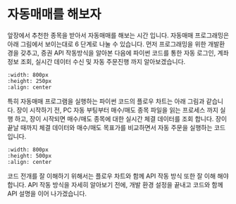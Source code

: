 # 자동매매를 해보자

앞장에서 추천한 종목을 받아서 자동매매를 해보는 시간 입니다.
자동매매 프로그래밍은 아래 그림에서 보이는대로 6 단계로 나눌 수 있습니다.
먼저 프로그래밍을 위한 개발환경을 갖추고, 증권 API 작동방식을 알아본 다음에 
파이썬 코드를 통한 자동 로그인, 계좌정보 조회, 실시간 데이터 수신 및 자동 주문진행 까지 알아보겠습니다.


```{image} images/intro.png
:width: 800px
:height: 250px
:align: center
```


특히 자동매매 프로그램을 실행하는 파이썬 코드의 플로우 차트는 아래 그림과 같습니다.
장이 시작하기 전, PC 자동 부팅부터 매수/매도 종목 파일을 읽는 프로세스 까지 실행 하고, 
장이 시작되면 매수/매도 종목에 대한 실시간 체결 데이터를 조회 합니다.
장이 끝날 때까지 체결 데이터와 매수/매도 목표가를 비교하면서 자동 주문을 실행하는 코드 입니다.


```{image} images/flow_chart.png
:width: 800px
:height: 500px
:align: center
```


코드 전개를 잘 이해하기 위해서는 플로우 차트와 함께 API 작동 방식 또한 잘 이해 해야 합니다.
API 작동 방식을 자세히 알아보기 전에, 개발 환경 설정을 끝내고 코드와 함께 API 설명을 이어 나가겠습니다.